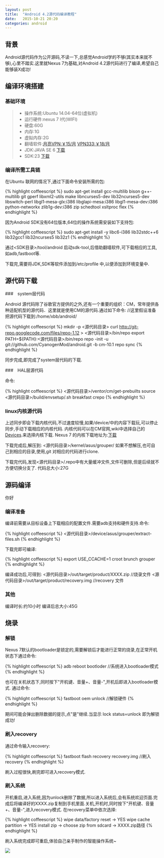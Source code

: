 ```yaml
---
layout: post
title:  "Android 4.2源代码编译教程"
date:   2015-10-21 20:20
categories: android
---
```


## 背景

Android源代码作为公开源码,不读一下,总感觉Android学的不够(其实本来就不够),心里不踏实.这里就Nexus 7为基础,对Android 4.2源代码进行了编译,希望自己能够装X成功!


## 编译环境搭建

### 基础环境

>* 操作系统:Ubuntu 14.04-64位(虚拟机)
>* 运行硬件:nexus 7 I代(WIFI)
>* 硬盘:60G
>* 内存:1G
>* 虚拟内存:2G
>* 翻墙软件:[月亮VPN:￥15/月](http://www.yueliang123.com/)   [VPN333:￥18/月](http://www.vpn333.cn)
>* JDK:JAVA SE 6 [下载](http://www.oracle.com/technetwork/java/javase/archive-139210.html)
>* SDK:23 [下载](http://developer.android.com/sdk/installing/adding-packages.html)

### 编译所需工具链

在Ubuntu 联网的情况下,通过下面命令安装所需的包:

{% highlight coffeescript %}
sudo apt-get install gcc-multilib bison g++-multilib git gperf libxml2-utils make libncurses5-dev lib32ncurses5-dev libswitch-perl libgl1-mesa-glx:i386 libglapi-mesa:i386 libgl1-mesa-dev:i386 python-networkx zlib1g-dev:i386 zip schedtool xsltproc flex 
{% endhighlight %}

因为Android SDK没有64位版本,64位的操作系统需安装如下支持包:

{% highlight coffeescript %}
sudo apt-get install -y libc6-i386 lib32stdc++6 lib32gcc1 lib32ncurses5 lib32z1
{% endhighlight %}

通过<SDK目录>/tool/android 启动sdk-tool,后借助翻墙软件,可下载相应的工具,如adb,fastboot等.

下载完,需要将JDK,SDK等软件添加到/etc/profile 中,以便添加到环境变量中.

## 源代码下载

###　system层代码

Android 源代码除了谷歌官方提供的之外,还有一个重要的组织：CM，常年提供各种适配机型的源代码．这里就是使用CM的源代码.通过如下命令:
//这里假设准备把源代码下载到:/home/xbb/android/

{% highlight coffeescript %}
mkdir -p <源代码目录>
curl http://git-repo.googlecode.com/files/repo-1.12 > <源代码目录>/bin/repo
export PATH=${PATH}:<源代码目录>/bin/repo
repo -init -u git://github.com/CyanogenMod/android.git -b cm-10.1
repo sync
{% endhighlight %}

同步完成,即完成了system层代码的下载.

###　HAL层源代码

命令:

{% highlight coffeescript %}
<源代码目录>/ventor/cm/get-prebuilts
source <源代码目录>/build/envsetup/.sh
breakfast crepo
{% endhighlight %}

### linux内核源代码

上述同步即会下载内核代码,不过速度较慢,如果/device/中的内容下载玩,可以停止同步,手动下载相应的内核代码.
内核代码可以在CM官网,wiki中选择自己的[Devices](https://wiki.cyanogenmod.org/w/Devices).来选择内核下载.
Nexus 7 的内核下载地址为:[下载](https://wiki.cyanogenmod.org/w/Grouper_Info)

下载完成后,解压到:
<源代码目录>/kernel/asus/grouper/ 
如果不想解压,也可自己到相应的目录,使用,git 对相应的代码进行clone.

下载完代码,发现<源代码目录>/.repo中有大量缓冲文件,文件可删除,但是后续就不方便切换分支了.
代码总大小:27G

## 源码编译
你好
### 编译准备

编译前需要从目标设备上下载相应的配置文件.需要adb支持和硬件支持.命令:

{% highlight coffeescript %}
<源代码目录>/device/asus/grouper/extract-files.sh
{% endhighlight %}

下载完即可编译:

{% highlight coffeescript %}
export USE_CCACHE=1
croot
brunch grouper
{% endhighlight %}

编译成功后,可得到:
<源代码目录>/out/target/product/XXXX.zip //烧录文件
<源代码目录>/out/target/product/recovery.img //recovery 文件

### 其他

编译时长:约10小时
编译后总大小:45G

## 烧录

### 解锁

Nexus 7默认的bootloader是锁定的,需要解锁后才能进行正常的烧录,在正常开机状态下通过命令:

{% highlight coffeescript %}
adb reboot bootloder //系统进入bootloader模式
{% endhighlight %}

也可在关机状态下,同时按下"开机键、音量+、音量-",开机后即进入bootloader模式.
通过命令:

{% highlight coffeescript %}
fastboot oem unlock //解锁硬件
{% endhighlight %}

期间可能会弹出删除数据的提示,点"是"继续.当显示 lock status=unlock 即为解锁成功!

### 刷入recovery

通过命令输入recovery:

{% highlight coffeescript %}
fastboot flash recovery recovery.img //刷入recovery
{% endhighlight %}

刷入过程很快,刷完即可进入recovery模式.

### 刷入系统

开机重启,进入系统,因为unlock删除了数据,所以进入系统后,会有系统欢迎页面.完成后将编译好的XXXX.zip复制到手机里面.关机,开机时,同时按下"开机键、音量+、音量-",进入recovery模式.
在recovery菜单中依次选择:

{% highlight coffeescript %}
wipe data/factory reset -> YES
wipe cache partition -> YES
install zip -> choose zip from sdcard -> XXXX.zip路径
{% endhighlight %}

刷入系统完成即可重启,体验自己亲手制作的智能操作系统~


![](http://7sbqyv.com1.z0.glb.clouddn.com/Tencent.png)




